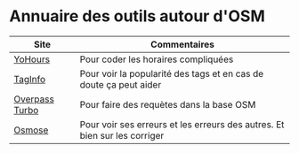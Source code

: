 # Annuaire des outils autour d'OSM

Site|Commentaires
---|---
[YoHours](https://projets.pavie.info/yohours/)|Pour coder les horaires compliquées
[TagInfo](https://taginfo.openstreetmap.org/)|Pour voir la popularité des tags et en cas de doute ça peut aider
[Overpass Turbo](https://overpass-turbo.eu/)|Pour faire des requètes dans la base OSM
[Osmose](http://osmose.openstreetmap.fr)|Pour voir ses erreurs et les erreurs des autres. Et bien sur les corriger

